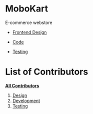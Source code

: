 # MoboKart

E-commerce webstore

- [Frontend Design](./designs/)

- [Code](https://github.com/Sayyed-Salman/mobokart-app)

- [Testing](./testing/)

# List of Contributors

<b>[All Contributors](./contributors.md)</b>

1. [Design](./designs/)
2. [Development](./development/required-resources.md)
3. [Testing](./testing/)
